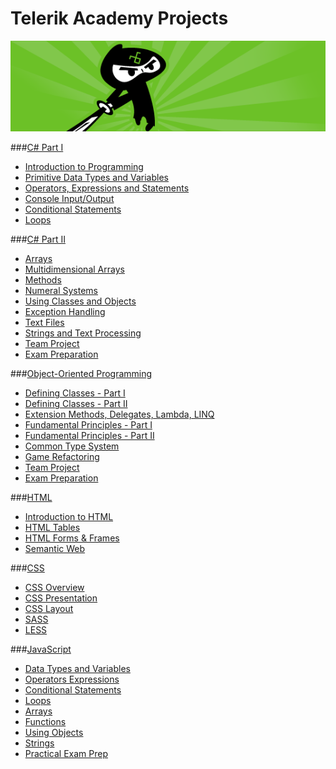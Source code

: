 Telerik Academy Projects
=======
![alt tag](https://raw.githubusercontent.com/unbelt/Telerik/master/TelerikNinja.gif)


###[C# Part I](https://github.com/unbelt/Telerik/tree/master/Homeworks/01.CSharpPartOne)
  - [Introduction to Programming](https://github.com/unbelt/Telerik/tree/master/Homeworks/01.CSharpPartOne/01.IntroductionToProgramming)
  - [Primitive Data Types and Variables](https://github.com/unbelt/Telerik/tree/master/Homeworks/01.CSharpPartOne/02.PrimitiveDataTypesAndVariables)
  - [Operators, Expressions and Statements](https://github.com/unbelt/Telerik/tree/master/Homeworks/01.CSharpPartOne/03.OperatorsExpressionsAndStatements)
  - [Console Input/Output](https://github.com/unbelt/Telerik/tree/master/Homeworks/01.CSharpPartOne/04.ConsoleInputOutput)
  - [Conditional Statements](https://github.com/unbelt/Telerik/tree/master/Homeworks/01.CSharpPartOne/05.ConditionalStatements)
  - [Loops](https://github.com/unbelt/Telerik/tree/master/Homeworks/01.CSharpPartOne/06.Loops)

###[C# Part II](https://github.com/unbelt/Telerik/tree/master/Homeworks/02.CSharpPartTwo)
  - [Arrays](https://github.com/unbelt/Telerik/tree/master/Homeworks/02.CSharpPartTwo/01.Arrays)
  - [Multidimensional Arrays](https://github.com/unbelt/Telerik/tree/master/Homeworks/02.CSharpPartTwo/02.MultidimensionalArrays)
  - [Methods](https://github.com/unbelt/Telerik/tree/master/Homeworks/02.CSharpPartTwo/03.Methods)
  - [Numeral Systems](https://github.com/unbelt/Telerik/tree/master/Homeworks/02.CSharpPartTwo/04.NumeralSystems)
  - [Using Classes and Objects](https://github.com/unbelt/Telerik/tree/master/Homeworks/02.CSharpPartTwo/05.UsingClassesAndObjects)
  - [Exception Handling](https://github.com/unbelt/Telerik/tree/master/Homeworks/02.CSharpPartTwo/06.ExceptionHandling)
  - [Text Files](https://github.com/unbelt/Telerik/tree/master/Homeworks/02.CSharpPartTwo/07.TextFiles)
  - [Strings and Text Processing](https://github.com/unbelt/Telerik/tree/master/Homeworks/02.CSharpPartTwo/08.StringsAndTextProcessing)
  - [Team Project](https://github.com/unbelt/Telerik/tree/master/Teamworks/Asteroids)
  - [Exam Preparation](https://github.com/unbelt/Telerik/tree/master/Homeworks/02.CSharpPartTwo/10.PracticalPreparation)

###[Object-Oriented Programming](https://github.com/unbelt/Telerik/tree/master/Homeworks/03.OOP)
  - [Defining Classes - Part I](https://github.com/unbelt/Telerik/tree/master/Homeworks/03.OOP/01.DefiningClasses-PartOne)
  - [Defining Classes - Part II](https://github.com/unbelt/Telerik/tree/master/Homeworks/03.OOP/02.DefiningClasses-PartTwo)
  - [Extension Methods, Delegates, Lambda, LINQ](https://github.com/unbelt/Telerik/tree/master/Homeworks/03.OOP/03.ExtensionMethods-Delegates-Lambda-LINQ)
  - [Fundamental Principles - Part I](https://github.com/unbelt/Telerik/tree/master/Homeworks/03.OOP/04.OOP-Principles-PartOne)
  - [Fundamental Principles - Part II](https://github.com/unbelt/Telerik/tree/master/Homeworks/03.OOP/05.OOP-Principles-PartTwo)
  - [Common Type System](https://github.com/unbelt/Telerik/tree/master/Homeworks/03.OOP/06.CommonTypeSystem)
  - [Game Refactoring](https://github.com/unbelt/Telerik/tree/master/Homeworks/03.OOP/AcademyPopcorn)
  - [Team Project](https://github.com/unbelt/Telerik/tree/master/Teamworks/RentalSystem)
  - [Exam Preparation](https://github.com/unbelt/Telerik/tree/master/Homeworks/03.OOP/Exam-Practice)

###[HTML](https://github.com/unbelt/Telerik/tree/master/Homeworks/04a.HTML)
  - [Introduction to HTML](https://github.com/unbelt/Telerik/tree/master/Homeworks/04a.HTML/01.HTML-Intro)
  - [HTML Tables](https://github.com/unbelt/Telerik/tree/master/Homeworks/04a.HTML/02.HTML-Tables)
  - [HTML Forms & Frames](https://github.com/unbelt/Telerik/tree/master/Homeworks/04a.HTML/03.HTML-Forms)
  - [Semantic Web](https://github.com/unbelt/Telerik/tree/master/Homeworks/04a.HTML/04.HTML-Semantic)

###[CSS](https://github.com/unbelt/Telerik/tree/master/Homeworks/04b.CSS)
  - [CSS Overview](https://github.com/unbelt/Telerik/tree/master/Homeworks/04b.CSS/01.CSS-Overview)
  - [CSS Presentation](https://github.com/unbelt/Telerik/tree/master/Homeworks/04b.CSS/02.CSS-Presentation)
  - [CSS Layout](https://github.com/unbelt/Telerik/tree/master/Homeworks/04b.CSS/03.CSS-Layout)
  - [SASS](https://github.com/unbelt/Telerik/tree/master/Homeworks/04b.CSS/04.CSS-SASS)
  - [LESS](https://github.com/unbelt/Telerik/tree/master/Homeworks/04b.CSS/05.CSS-LESS)

###[JavaScript](https://github.com/unbelt/Telerik/tree/master/Homeworks/05a.JavaScript)
  - [Data Types and Variables](https://github.com/unbelt/Telerik/tree/master/Homeworks/05a.JavaScript/01.Data-Types-and-Variables)
  - [Operators Expressions](https://github.com/unbelt/Telerik/tree/master/Homeworks/05a.JavaScript/02.Operators-Expressions)
  - [Conditional Statements](https://github.com/unbelt/Telerik/tree/master/Homeworks/05a.JavaScript/03.Conditional-Statements)
  - [Loops](https://github.com/unbelt/Telerik/tree/master/Homeworks/05a.JavaScript/04.Loops)
  - [Arrays](https://github.com/unbelt/Telerik/tree/master/Homeworks/05a.JavaScript/05.Arrays)
  - [Functions](https://github.com/unbelt/Telerik/tree/master/Homeworks/05a.JavaScript/06.Functions)
  - [Using Objects](https://github.com/unbelt/Telerik/tree/master/Homeworks/05a.JavaScript/07.Using-Objects)
  - [Strings](https://github.com/unbelt/Telerik/tree/master/Homeworks/05a.JavaScript/08.Strings)
  - [Practical Exam Prep](https://github.com/unbelt/Telerik/tree/master/Homeworks/05a.JavaScript/09.Practical-Exam-Prep)
